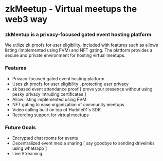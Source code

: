 # zkMeetup - Virtual meetups the web3 way

### zkMeetup is a privacy-focused gated event hosting platform 

We utilize zk proofs for user eligibility. Included with features such as allows listing (implemented using FVM) and NFT gating. The platform provides a secure and private environment for hosting virtual meetups.

### Features
- Privacy-focused gated event hosting platform
- Uses zk proofs for user eligibility , protecting user privacy
- zk based event attendance proof [ prove your presence without using pesky privacy intruding certificates ]
- Allow listing implemented using FVM 
- NFT gating to ease organization of community meetups
- Video calling built on top of Huddle01's SDK
- Recording support for virtual meetups

### Future Goals
- Encrypted chat rooms for events
- Decentralized event media sharing [ say goodbye to sending drivelinks using whatsapp ]
- Live Streaming

